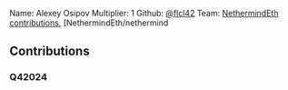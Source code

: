 Name: Alexey Osipov
Multiplier: 1
Github: [@flcl42](https://github.com/flcl42)
Team: [NethermindEth contributions](https://github.com/flcl42?org=NethermindEth), [NethermindEth/nethermind

## Contributions
### Q42024
